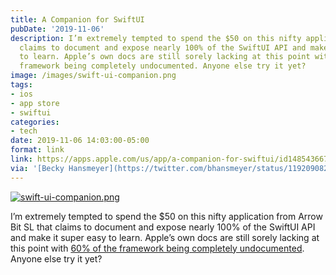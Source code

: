 ```yaml
---
title: A Companion for SwiftUI
pubDate: '2019-11-06'
description: I’m extremely tempted to spend the $50 on this nifty application that
  claims to document and expose nearly 100% of the SwiftUI API and make it super easy
  to learn. Apple’s own docs are still sorely lacking at this point with 60% of the
  framework being completely undocumented. Anyone else try it yet?
image: /images/swift-ui-companion.png
tags:
- ios
- app store
- swiftui
categories:
- tech
date: 2019-11-06 14:03:00-05:00
format: link
link: https://apps.apple.com/us/app/a-companion-for-swiftui/id1485436674?ls=1&mt=12
via: '[Becky Hansmeyer](https://twitter.com/bhansmeyer/status/1192090820188557314)'
---
```


[![swift-ui-companion.png](/images/swift-ui-companion.png)](https://apps.apple.com/us/app/a-companion-for-swiftui/id1485436674?ls=1&mt=12)

I’m extremely tempted to spend the $50 on this nifty application from Arrow Bit SL that claims to document and expose nearly 100% of the SwiftUI API and make it super easy to learn. Apple’s own docs are still sorely lacking at this point with [60% of the framework being completely undocumented](https://nooverviewavailable.com). Anyone else try it yet?
